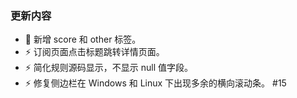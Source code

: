 ### 更新内容
- 👏 新增 score 和 other 标签。
- ⚡️ 订阅页面点击标题跳转详情页面。
- ⚡️ 简化规则源码显示，不显示 null 值字段。
- ⚡️ 修复侧边栏在 Windows 和 Linux 下出现多余的横向滚动条。 #15

